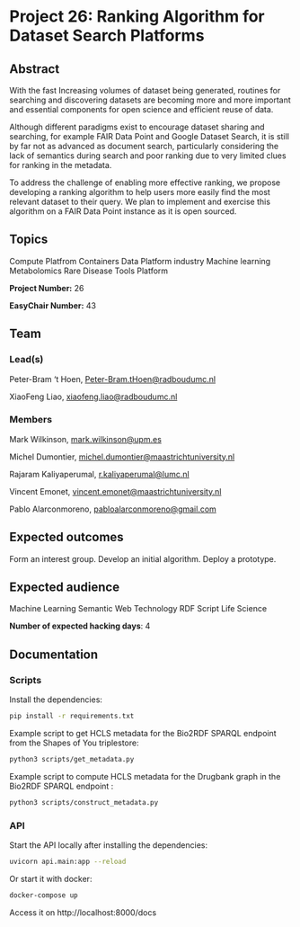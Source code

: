 # Project 26: Ranking Algorithm for Dataset Search Platforms

## Abstract

With the fast Increasing volumes of dataset being generated, routines for searching and discovering datasets are becoming more and more important and essential components for open science and efficient reuse of data.

Although different paradigms exist to encourage dataset sharing and searching, for example FAIR Data Point and Google Dataset Search, it is still by far not as advanced as document search, particularly considering the lack of semantics during search and poor ranking due to very limited clues for ranking in the metadata.

To address the challenge of enabling more effective ranking, we propose developing a ranking algorithm to help users more easily find the most relevant dataset to their query. We plan to implement and exercise this algorithm on a FAIR Data Point instance as it is open sourced.

## Topics

Compute Platfrom
Containers
Data Platform
industry
Machine learning
Metabolomics
Rare Disease
Tools Platform

**Project Number:** 26



**EasyChair Number:** 43

## Team

### Lead(s)

Peter-Bram ‘t Hoen, Peter-Bram.tHoen@radboudumc.nl

XiaoFeng Liao, xiaofeng.liao@radboudumc.nl

### Members
Mark Wilkinson, mark.wilkinson@upm.es

Michel Dumontier, michel.dumontier@maastrichtuniversity.nl

Rajaram Kaliyaperumal, r.kaliyaperumal@lumc.nl

Vincent Emonet, vincent.emonet@maastrichtuniversity.nl

Pablo Alarconmoreno, pabloalarconmoreno@gmail.com

## Expected outcomes

Form an interest group.
Develop an initial algorithm.
Deploy a prototype.

## Expected audience

Machine Learning
Semantic Web Technology
RDF
Script
Life Science

**Number of expected hacking days**: 4

## Documentation

### Scripts

Install the dependencies:

```bash
pip install -r requirements.txt
```

Example script to get HCLS metadata for the Bio2RDF SPARQL endpoint from the Shapes of You triplestore:

```bash
python3 scripts/get_metadata.py
```

Example script to compute HCLS metadata for the Drugbank graph in the Bio2RDF SPARQL endpoint :

```bash
python3 scripts/construct_metadata.py
```

### API

Start the API locally after installing the dependencies:

```bash
uvicorn api.main:app --reload
```

Or start it with docker:

```bash
docker-compose up
```

Access it on http://localhost:8000/docs

